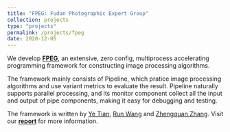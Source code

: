 ```yaml
---
title: "FPEG: Fudan Photographic Expert Group"
collection: projects
type: "projects"
permalink: /projects/fpeg
date: 2020-12-05
---
```


We develop **[FPEG](https://github.com/fields1631/fpeg)**, an extensive, zero config, multiprocess accelerating programming framework for constructing image processing algorithms.

The framework mainly consists of Pipeline, which pratice image processing algorithms and use variant metrics to evaluate the result. Pipeline naturally supports parallel processing, and its monitor component collect all the input and output of pipe components, making it easy for debugging and testing.

The framework is written by [Ye Tian](https://github.com/fields1631), [Run Wang](https://github.com/SamanthaWangdl) and [Zhengquan Zhang](https://github.com/spring520). Visit our **[report](reports/fpeg%20report.pdf)** for more information.
